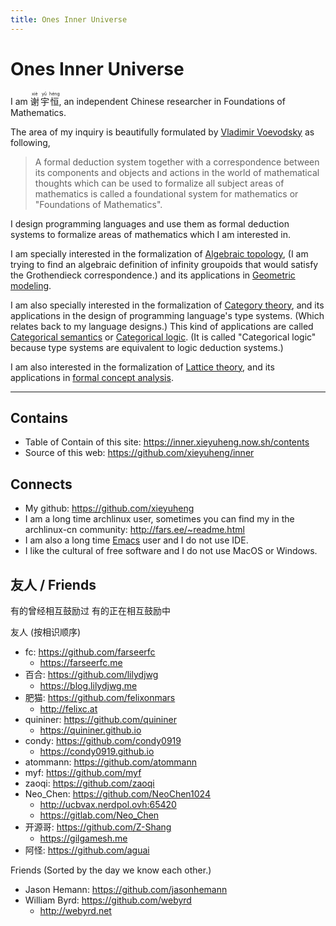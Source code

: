 ```yaml
---
title: Ones Inner Universe
---
```


# Ones Inner Universe

I am <ruby>谢<rp>(</rp><rt>xiè</rt><rp>)</rp> 宇<rp>(</rp><rt>yǔ</rt><rp>)</rp>恒<rp>(</rp><rt>héng</rt><rp>)</rp></ruby>, an independent Chinese researcher in Foundations of Mathematics.

The area of my inquiry is beautifully formulated by [Vladimir Voevodsky](https://en.wikipedia.org/wiki/Vladimir_Voevodsky) as following,

> A formal deduction system together with a correspondence
> between its components and objects and actions in the world of mathematical thoughts
> which can be used to formalize all subject areas of mathematics
> is called a foundational system for mathematics or "Foundations of Mathematics".

I design programming languages
and use them as formal deduction systems
to formalize areas of mathematics which I am interested in.

I am specially interested in the formalization of [Algebraic topology](https://en.wikipedia.org/wiki/Algebraic_topology),
(I am trying to find an algebraic definition of infinity groupoids
that would satisfy the Grothendieck correspondence.)
and its applications in [Geometric modeling](https://en.wikipedia.org/wiki/Geometric_modeling).

I am also specially interested in the formalization of [Category theory](https://en.wikipedia.org/wiki/Category_theory),
and its applications in the design of programming language's type systems.
(Which relates back to my language designs.)
This kind of applications are called [Categorical semantics](https://ncatlab.org/nlab/show/categorical+semantics) or [Categorical logic](https://en.wikipedia.org/wiki/Categorical_logic).
(It is called "Categorical logic" because type systems are equivalent to logic deduction systems.)

I am also interested in the formalization of [Lattice theory](https://en.wikipedia.org/wiki/Lattice_(order)),
and its applications in [formal concept analysis](https://en.wikipedia.org/wiki/Formal_concept_analysis).

------

## Contains

- Table of Contain of this site: https://inner.xieyuheng.now.sh/contents
- Source of this web: https://github.com/xieyuheng/inner

## Connects

- My github: https://github.com/xieyuheng
- I am a long time archlinux user,
  sometimes you can find my in the archlinux-cn community: http://fars.ee/~readme.html
- I am also a long time [Emacs](https://en.wikipedia.org/wiki/Emacs) user and I do not use IDE.
- I like the cultural of free software and I do not use MacOS or Windows.

## 友人 / Friends

有的曾经相互鼓励过
有的正在相互鼓励中

友人 (按相识顺序)
- fc: https://github.com/farseerfc
  - https://farseerfc.me
- 百合: https://github.com/lilydjwg
  - https://blog.lilydjwg.me
- 肥猫: https://github.com/felixonmars
  - http://felixc.at
- quininer: https://github.com/quininer
  - https://quininer.github.io
- condy: https://github.com/condy0919
  - https://condy0919.github.io
- atommann: https://github.com/atommann
- myf: https://github.com/myf
- zaoqi: https://github.com/zaoqi
- Neo_Chen: https://github.com/NeoChen1024
  - http://ucbvax.nerdpol.ovh:65420
  - https://gitlab.com/Neo_Chen
- 开源哥: https://github.com/Z-Shang
  - https://gilgamesh.me
- 阿怪: https://github.com/aguai

Friends (Sorted by the day we know each other.)
- Jason Hemann: https://github.com/jasonhemann
- William Byrd: https://github.com/webyrd
  - http://webyrd.net
